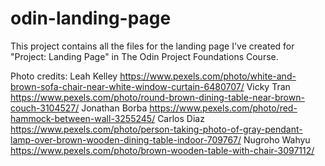 # odin-landing-page

This project contains all the files for the landing page I've created for "Project: Landing Page" in The Odin Project Foundations Course.

Photo credits:
Leah Kelley https://www.pexels.com/photo/white-and-brown-sofa-chair-near-white-window-curtain-6480707/
Vicky Tran https://www.pexels.com/photo/round-brown-dining-table-near-brown-couch-3104527/
Jonathan Borba https://www.pexels.com/photo/red-hammock-between-wall-3255245/
Carlos Diaz https://www.pexels.com/photo/person-taking-photo-of-gray-pendant-lamp-over-brown-wooden-dining-table-indoor-709767/
Nugroho Wahyu https://www.pexels.com/photo/brown-wooden-table-with-chair-3097112/
